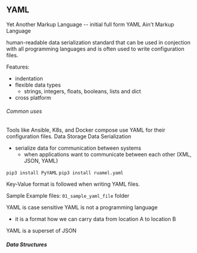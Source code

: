## YAML
Yet Another Markup Language -- initial full form
YAML Ain't Markup Language

human-readable data serialization standard that can be used in conjection with all programming languages and is often used to write configuration files. 

Features: 
- indentation
- flexible data types
    - strings, integers, floats, booleans, lists and dict
- cross platform


###### Common uses

Tools like Ansible, K8s, and Docker compose use YAML for their configuration files. 
Data Storage
Data Serialization
- serialize data for communication  between systems
    - when applications want to communicate between each other (XML, JSON, YAML)


`pip3 install PyYAML`
`pip3 install ruamel.yaml`

Key-Value format is followed when writing YAML files.

Sample Example files: `01_sample_yaml_file` folder

YAML is case sensitive
YAML is not a programming language
- it is a format how we can carry data from location A to location B

YAML is a superset of JSON

##### Data Structures

